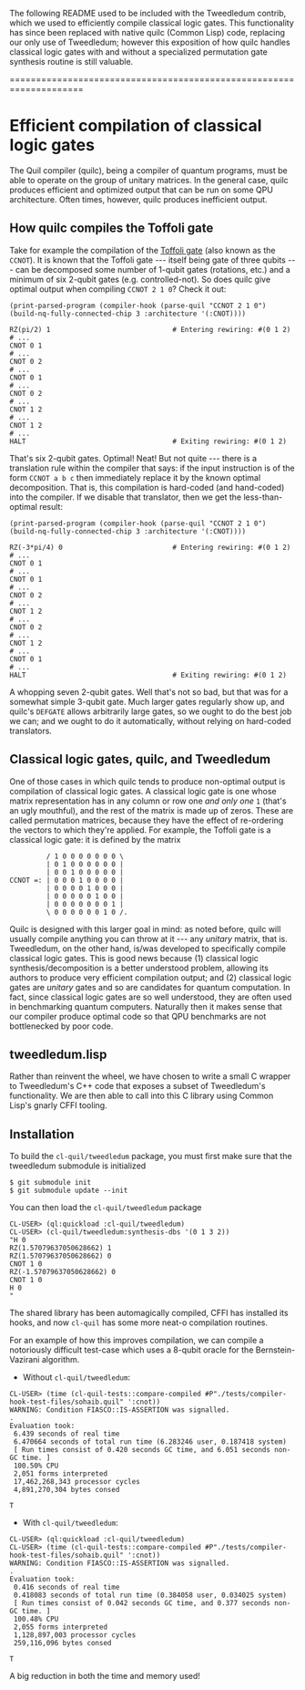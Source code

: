 The following README used to be included with the Tweedledum contrib, which we used to efficiently compile classical logic gates. This functionality has since been replaced with native quilc (Common Lisp) code, replacing our only use of Tweedledum; however this exposition of how quilc handles classical logic gates with and without a specialized permutation gate synthesis routine is still valuable.

====================================================================
# Efficient compilation of classical logic gates

The Quil compiler (quilc), being a compiler of quantum programs, must be able to
operate on the group of unitary matrices. In the general case, quilc produces
efficient and optimized output that can be run on some QPU architecture. Often
times, however, quilc produces inefficient output.

## How quilc compiles the Toffoli gate

Take for example the compilation of the [Toffoli gate](https://en.wikipedia.org/wiki/Toffoli_gate) (also known as the
`CCNOT`). It is known that the Toffoli gate --- itself being gate of three qubits
--- can be decomposed some number of 1-qubit gates (rotations, etc.) and a
minimum of six 2-qubit gates (e.g. controlled-not). So does quilc give optimal
output when compiling `CCNOT 2 1 0`? Check it out:

```common-lisp
(print-parsed-program (compiler-hook (parse-quil "CCNOT 2 1 0") (build-nq-fully-connected-chip 3 :architecture '(:CNOT))))
```
```
RZ(pi/2) 1                              # Entering rewiring: #(0 1 2)
# ...
CNOT 0 1
# ...
CNOT 0 2
# ...
CNOT 0 1
# ...
CNOT 0 2
# ...
CNOT 1 2
# ...
CNOT 1 2
# ...
HALT                                    # Exiting rewiring: #(0 1 2)
```

That's six 2-qubit gates. Optimal! Neat! But not quite --- there is a translation
rule within the compiler that says: if the input instruction is of the form
`CCNOT a b c` then immediately replace it by the known optimal decomposition.
That is, this compilation is hard-coded (and hand-coded) into the compiler. If
we disable that translator, then we get the less-than-optimal result:

```common-lisp
(print-parsed-program (compiler-hook (parse-quil "CCNOT 2 1 0") (build-nq-fully-connected-chip 3 :architecture '(:CNOT))))
```
```
RZ(-3*pi/4) 0                           # Entering rewiring: #(0 1 2)
# ...
CNOT 0 1
# ...
CNOT 0 1
# ...
CNOT 0 2
# ...
CNOT 1 2
# ...
CNOT 0 2
# ...
CNOT 1 2
# ...
CNOT 0 1
# ...
HALT                                    # Exiting rewiring: #(0 1 2)
```

A whopping seven 2-qubit gates. Well that's not so bad, but that was for a
somewhat simple 3-qubit gate. Much larger gates regularly show up, and quilc's
`DEFGATE` allows arbitrarily large gates, so we ought to do the best job we can;
and we ought to do it automatically, without relying on hard-coded translators.

## Classical logic gates, quilc, and Tweedledum

One of those cases in which quilc tends to produce non-optimal output is
compilation of classical logic gates. A classical logic gate is one whose matrix
representation has in any column or row one *and only one* `1` (that's an ugly
mouthful), and the rest of the matrix is made up of zeros. These are called
permutation matrices, because they have the effect of re-ordering the vectors to
which they're applied. For example, the Toffoli gate is a classical logic gate:
it is defined by the matrix

```
         / 1 0 0 0 0 0 0 0 \
         | 0 1 0 0 0 0 0 0 |
         | 0 0 1 0 0 0 0 0 |
CCNOT =: | 0 0 0 1 0 0 0 0 |
         | 0 0 0 0 1 0 0 0 |
         | 0 0 0 0 0 1 0 0 |
         | 0 0 0 0 0 0 0 1 |
         \ 0 0 0 0 0 0 1 0 /.
```

Quilc is designed with this larger goal in mind: as noted before, quilc will
usually compile anything you can throw at it --- any *unitary* matrix, that is.
Tweedledum, on the other hand, is/was developed to specifically compile
classical logic gates. This is good news because (1) classical logic
synthesis/decomposition is a better understood problem, allowing its authors to
produce very efficient compilation output; and (2) classical logic gates are
*unitary* gates and so are candidates for quantum computation. In fact, since
classical logic gates are so well understood, they are often used in
benchmarking quantum computers. Naturally then it makes sense that our compiler
produce optimal code so that QPU benchmarks are not bottlenecked by poor code.

## tweedledum.lisp

Rather than reinvent the wheel, we have chosen to write a small C wrapper to
Tweedledum's C++ code that exposes a subset of Tweedledum's functionality. We
are then able to call into this C library using Common Lisp's gnarly CFFI
tooling.

## Installation

To build the `cl-quil/tweedledum` package, you must first make sure that the
tweedledum submodule is initialized
```
$ git submodule init
$ git submodule update --init
```

You can then load the `cl-quil/tweedledum` package
```
CL-USER> (ql:quickload :cl-quil/tweedledum)
CL-USER> (cl-quil/tweedledum:synthesis-dbs '(0 1 3 2))
"H 0
RZ(1.57079637050628662) 1
RZ(1.57079637050628662) 0
CNOT 1 0
RZ(-1.57079637050628662) 0
CNOT 1 0
H 0
"
```

The shared library has been automagically compiled, CFFI has installed its
hooks, and now `cl-quil` has some more neat-o compilation routines.

For an example of how this improves compilation, we can compile a notoriously
difficult test-case which uses a 8-qubit oracle for the Bernstein-Vazirani
algorithm.
 - Without `cl-quil/tweedledum`:
 ```
 CL-USER> (time (cl-quil-tests::compare-compiled #P"./tests/compiler-hook-test-files/sohaib.quil" ':cnot))
WARNING: Condition FIASCO::IS-ASSERTION was signalled.
.
Evaluation took:
  6.439 seconds of real time
  6.470664 seconds of total run time (6.283246 user, 0.187418 system)
  [ Run times consist of 0.420 seconds GC time, and 6.051 seconds non-GC time. ]
  100.50% CPU
  2,051 forms interpreted
  17,462,268,343 processor cycles
  4,891,270,304 bytes consed

T
 ```
 - With `cl-quil/tweedledum`:
 ```
 CL-USER> (ql:quickload :cl-quil/tweedledum)
 CL-USER> (time (cl-quil-tests::compare-compiled #P"./tests/compiler-hook-test-files/sohaib.quil" ':cnot))
WARNING: Condition FIASCO::IS-ASSERTION was signalled.
.
Evaluation took:
  0.416 seconds of real time
  0.418083 seconds of total run time (0.384058 user, 0.034025 system)
  [ Run times consist of 0.042 seconds GC time, and 0.377 seconds non-GC time. ]
  100.48% CPU
  2,055 forms interpreted
  1,128,897,003 processor cycles
  259,116,096 bytes consed

T
 ```

A big reduction in both the time and memory used!
